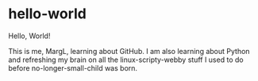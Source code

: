 # hello-world

Hello, World!

This is me, MargL, learning about GitHub. I am also learning about Python and refreshing my brain 
on all the linux-scripty-webby stuff I used to do before no-longer-small-child was born.

